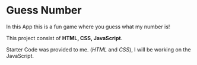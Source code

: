 # Guess Number

In this App this is a fun game where you guess what my number is!

This project consist of **HTML, CSS, JavaScript**.

Starter Code was provided to me. (_HTML_ and _CSS_), I will be working on the JavaScript.
